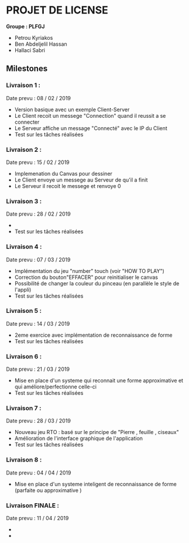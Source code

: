 ﻿
# PROJET DE LICENSE

**Groupe : PLFGJ**

* Petrou Kyriakos
* Ben Abdeljelil Hassan
* Hallaci Sabri


 ##  **Milestones**

### Livraison 1 :
Date prevu :    08 / 02 / 2019

*  Version basique avec un exemple Client-Server
*  Le Client recoit un messege "Connection" quand il reussit a se connecter
*  Le Serveur affiche un message "Connecté" avec le IP du Client
*  Test sur les tâches réalisées


### Livraison 2 :
Date prevu :    15 / 02 / 2019

* Implemenation du Canvas pour dessiner
* Le Client envoye un messege au Serveur de qu'il a finit 
* Le Serveur il recoit le messege et renvoye 0
### Livraison 3 :
Date prevu :    28 / 02 / 2019

* 
* Test sur les tâches réalisées

### Livraison 4 :
Date prevu :    07 / 03 / 2019

* Implémentation du jeu "number" touch (voir "HOW TO PLAY")
* Correction du bouton"EFFACER" pour reinitialiser le canvas
* Possibilité de changer la couleur du pinceau (en parallèle le style de l'appli)
* Test sur les tâches réalisées



### Livraison 5 :
Date prevu :    14 / 03 / 2019

* 2eme exercice avec implémentation de reconnaissance de forme
* Test sur les tâches réalisées

### Livraison 6 :
Date prevu :    21 / 03 / 2019

* Mise en place d'un systeme qui reconnait une forme approximative et qui améliore/perfectionne celle-ci
* Test sur les tâches réalisées


### Livraison 7 :
Date prevu :    28 / 03 / 2019
* Nouveau jeu RTO : basé sur le principe de "Pierre , feuille , ciseaux"
* Amélioration de l'interface graphique de l'application
* Test sur les tâches réalisées

### Livraison 8 :
Date prevu :    04 / 04 / 2019

* Mise en place d'un systeme inteligent de reconnaissance de forme (parfaite ou approximative )


### Livraison FINALE :
Date prevu :    11 / 04 / 2019

*
*


